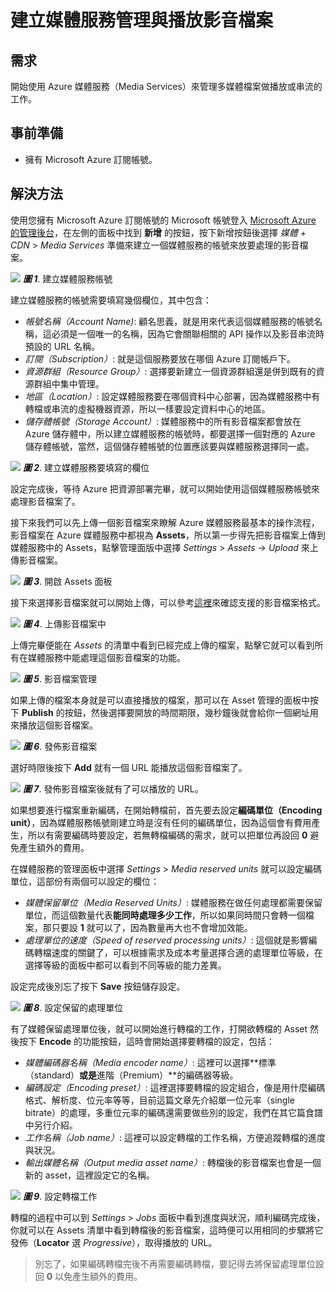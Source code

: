 # 建立媒體服務管理與播放影音檔案

## 需求

開始使用 Azure 媒體服務（Media Services）來管理多媒體檔案做播放或串流的工作。

## 事前準備

  * 擁有 Microsoft Azure 訂閱帳號。

## 解決方法

使用您擁有 Microsoft Azure 訂閱帳號的 Microsoft 帳號登入 [Microsoft Azure 的管理後台](https://portal.azure.com/)，在左側的面板中找到 **新增** 的按鈕，按下新增按鈕後選擇 _媒體 + CDN_ > _Media Services_ 準備來建立一個媒體服務的帳號來放要處理的影音檔案。

![](https://skgitbook.blob.core.windows.net/azurerecipestw/ch06/create_media_service_step1.png)
_**圖 1**_. 建立媒體服務帳號

建立媒體服務的帳號需要填寫幾個欄位，其中包含：

  * _帳號名稱（Account Name)_: 顧名思義，就是用來代表這個媒體服務的帳號名稱，這必須是一個唯一的名稱，因為它會關聯相關的 API 操作以及影音串流時預設的 URL 名稱。
  * _訂閱（Subscription）_: 就是這個服務要放在哪個 Azure 訂閱帳戶下。
  * _資源群組（Resource Group）_: 選擇要新建立一個資源群組還是併到既有的資源群組中集中管理。
  * _地區（Location）_: 設定媒體服務要在哪個資料中心部署，因為媒體服務中有轉檔或串流的虛擬機器資源，所以一樣要設定資料中心的地區。
  * _儲存體帳號（Storage Account）_: 媒體服務中的所有影音檔案都會放在 Azure 儲存體中，所以建立媒體服務的帳號時，都要選擇一個對應的 Azure 儲存體帳號，當然，這個儲存體帳號的位置應該要與媒體服務選擇同一處。

![](https://skgitbook.blob.core.windows.net/azurerecipestw/ch06/create_media_service_step2.png)
_**圖 2**_. 建立媒體服務要填寫的欄位

設定完成後，等待 Azure 把資源部署完畢，就可以開始使用這個媒體服務帳號來處理影音檔案了。

接下來我們可以先上傳一個影音檔案來瞭解 Azure 媒體服務最基本的操作流程，影音檔案在 Azure 媒體服務中都視為 **Assets**，所以第一步得先把影音檔案上傳到媒體服務中的 Assets，點擊管理面版中選擇 _Settings_ > _Assets_ -> _Upload_ 來上傳影音檔案。

![](https://skgitbook.blob.core.windows.net/azurerecipestw/ch06/open_assets_blade.png)
_**圖 3**_. 開啟 Assets 面板

接下來選擇影音檔案就可以開始上傳，可以參考[這裡](http://go.microsoft.com/fwlink/?LinkId=746930)來確認支援的影音檔案格式。

![](https://skgitbook.blob.core.windows.net/azurerecipestw/ch06/uploading_media.png)
_**圖 4**_. 上傳影音檔案中

上傳完畢便能在 _Assets_ 的清單中看到已經完成上傳的檔案，點擊它就可以看到所有在媒體服務中能處理這個影音檔案的功能。

![](https://skgitbook.blob.core.windows.net/azurerecipestw/ch06/assets_management.png)
_**圖 5**_. 影音檔案管理

如果上傳的檔案本身就是可以直接播放的檔案，那可以在 Asset 管理的面板中按下 **Publish** 的按鈕，然後選擇要開放的時間期限，幾秒鐘後就會給你一個網址用來播放這個影音檔案。

![](https://skgitbook.blob.core.windows.net/azurerecipestw/ch06/publish_asset.png)
_**圖 6**_. 發佈影音檔案

選好時限後按下 **Add** 就有一個 URL 能播放這個影音檔案了。

![](https://skgitbook.blob.core.windows.net/azurerecipestw/ch06/published_assets.png)
_**圖 7**_. 發佈影音檔案後就有了可以播放的 URL。

如果想要進行檔案重新編碼，在開始轉檔前，首先要去設定**編碼單位（Encoding unit）**，因為媒體服務帳號剛建立時是沒有任何的編碼單位，因為這個會有費用產生，所以有需要編碼時要設定，若無轉檔編碼的需求，就可以把單位再設回 **0** 避免產生額外的費用。

在媒體服務的管理面板中選擇 _Settings_ > _Media reserved units_ 就可以設定編碼單位，這部份有兩個可以設定的欄位：

  * _媒體保留單位（Media Reserved Units）_: 媒體服務在做任何處理都需要保留單位，而這個數量代表**能同時處理多少工作**，所以如果同時間只會轉一個檔案，那只要設 **1** 就可以了，因為數量再大也不會增加效能。
  * _處理單位的速度（Speed of reserved processing units）_: 這個就是影響編碼轉檔速度的關鍵了，可以根據需求及成本考量選擇合適的處理單位等級，在選擇等級的面板中都可以看到不同等級的能力差異。

設定完成後別忘了按下 **Save** 按鈕儲存設定。

![](https://skgitbook.blob.core.windows.net/azurerecipestw/ch06/setting_encoding_unit.png)
_**圖 8**_. 設定保留的處理單位

有了媒體保留處理單位後，就可以開始進行轉檔的工作，打開欲轉檔的 Asset 然後按下 **Encode** 的功能按鈕，這時會開始選擇要轉檔的設定，包括：

  * _媒體編碼器名稱（Media encoder name）_: 這裡可以選擇**標準（standard）**或是**進階（Premium）**的編碼器等級。
  * _編碼設定（Encoding preset）_: 這裡選擇要轉檔的設定組合，像是用什麼編碼格式、解析度、位元率等等，目前這篇文章先介紹單一位元率（single bitrate）的處理，多重位元率的編碼還需要做些別的設定，我們在其它篇食譜中另行介紹。
  * _工作名稱（Job name）_: 這裡可以設定轉檔的工作名稱，方便追蹤轉檔的進度與狀況。
  * _輸出媒體名稱（Output media asset name）_: 轉檔後的影音檔案也會是一個新的 asset，這裡設定它的名稱。

![](https://skgitbook.blob.core.windows.net/azurerecipestw/ch06/encoding_an_asset.png)
_**圖 9**_. 設定轉檔工作

轉檔的過程中可以到 _Settings_ > _Jobs_ 面板中看到進度與狀況，順利編碼完成後，你就可以在 Assets 清單中看到轉檔後的影音檔案，這時便可以用相同的步驟將它發佈（**Locator** 選 _Progressive_），取得播放的 URL。

  > 別忘了，如果編碼轉檔完後不再需要編碼轉檔，要記得去將保留處理單位設回 **0** 以免產生額外的費用。